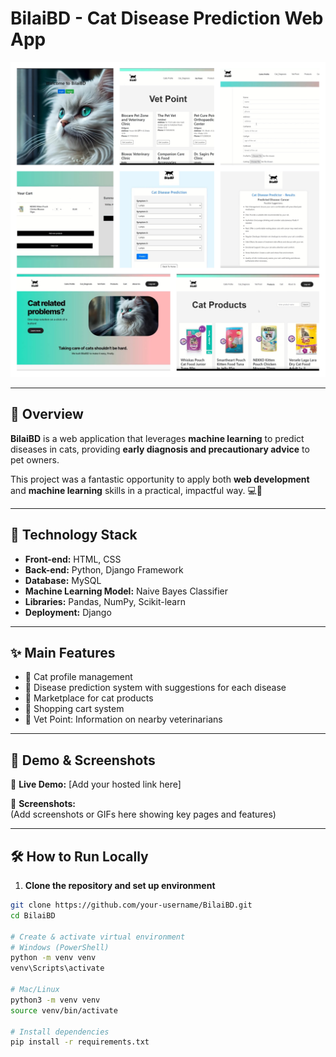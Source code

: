 # BilaiBD - Cat Disease Prediction Web App

![Cover Photo](l.jpg)

---

## 📖 Overview
**BilaiBD** is a web application that leverages **machine learning** to predict diseases in cats, providing **early diagnosis and precautionary advice** to pet owners.  

This project was a fantastic opportunity to apply both **web development** and **machine learning** skills in a practical, impactful way. 💻🔬  

---

## 🔧 Technology Stack
- **Front-end:** HTML, CSS  
- **Back-end:** Python, Django Framework  
- **Database:** MySQL  
- **Machine Learning Model:** Naive Bayes Classifier  
- **Libraries:** Pandas, NumPy, Scikit-learn  
- **Deployment:** Django  

---

## ✨ Main Features
- 🔺 Cat profile management  
- 🔺 Disease prediction system with suggestions for each disease  
- 🔺 Marketplace for cat products  
- 🔺 Shopping cart system  
- 🔺 Vet Point: Information on nearby veterinarians  

---

## 🎥 Demo & Screenshots
🔗 **Live Demo:** [Add your hosted link here]  

📸 **Screenshots:**  
(Add screenshots or GIFs here showing key pages and features)  

---

## 🛠️ How to Run Locally

1. **Clone the repository and set up environment**
```bash
git clone https://github.com/your-username/BilaiBD.git
cd BilaiBD

# Create & activate virtual environment
# Windows (PowerShell)
python -m venv venv
venv\Scripts\activate

# Mac/Linux
python3 -m venv venv
source venv/bin/activate

# Install dependencies
pip install -r requirements.txt
